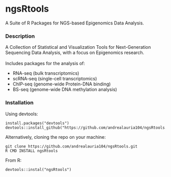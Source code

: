 # ngsRtools
A Suite of R Packages for NGS-based Epigenomics Data Analysis.

### Description
A Collection of Statistical and Visualization Tools for Next-Generation Sequencing Data Analysis, with a focus on Epigenomics research.<br/> 
<br/>
Includes packages for the analysis of:<br/>

- RNA-seq (bulk transcriptomics)<br/>
- scRNA-seq (single-cell transcriptomics)<br/>
- ChIP-seq (genome-wide Protein-DNA binding)<br/>
- BS-seq (genome-wide DNA methylation analysis)<br/>

### Installation
Using devtools:

```
install.packages("devtools")
devtools::install_github("https://github.com/andrealauria104/ngsRtools.git")
```

Alternatively, cloning the repo on your machine:

```
git clone https://github.com/andrealauria104/ngsRtools.git
R CMD INSTALL ngsRtools
```
From R:
```
devtools::instal("ngsRtools")
```
